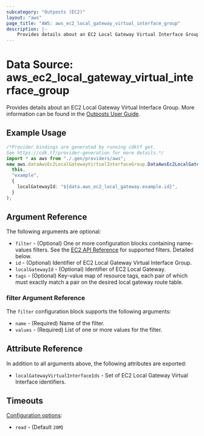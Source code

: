 ```yaml
---
subcategory: "Outposts (EC2)"
layout: "aws"
page_title: "AWS: aws_ec2_local_gateway_virtual_interface_group"
description: |-
    Provides details about an EC2 Local Gateway Virtual Interface Group
---
```


# Data Source: aws\_ec2\_local\_gateway\_virtual\_interface\_group

Provides details about an EC2 Local Gateway Virtual Interface Group. More information can be found in the [Outposts User Guide](https://docs.aws.amazon.com/outposts/latest/userguide/outposts-networking-components.html#routing).

## Example Usage

```typescript
/*Provider bindings are generated by running cdktf get.
See https://cdk.tf/provider-generation for more details.*/
import * as aws from "./.gen/providers/aws";
new aws.dataAwsEc2LocalGatewayVirtualInterfaceGroup.DataAwsEc2LocalGatewayVirtualInterfaceGroup(
  this,
  "example",
  {
    localGatewayId: "${data.aws_ec2_local_gateway.example.id}",
  }
);

```

## Argument Reference

The following arguments are optional:

* `filter` - (Optional) One or more configuration blocks containing name-values filters. See the [EC2 API Reference](https://docs.aws.amazon.com/AWSEC2/latest/APIReference/API_DescribeLocalGatewayVirtualInterfaceGroups.html) for supported filters. Detailed below.
* `id` - (Optional) Identifier of EC2 Local Gateway Virtual Interface Group.
* `localGatewayId` - (Optional) Identifier of EC2 Local Gateway.
* `tags` - (Optional) Key-value map of resource tags, each pair of which must exactly match a pair on the desired local gateway route table.

### filter Argument Reference

The `filter` configuration block supports the following arguments:

* `name` - (Required) Name of the filter.
* `values` - (Required) List of one or more values for the filter.

## Attribute Reference

In addition to all arguments above, the following attributes are exported:

* `localGatewayVirtualInterfaceIds` - Set of EC2 Local Gateway Virtual Interface identifiers.

## Timeouts

[Configuration options](https://developer.hashicorp.com/terraform/language/resources/syntax#operation-timeouts):

* `read` - (Default `20M`)
